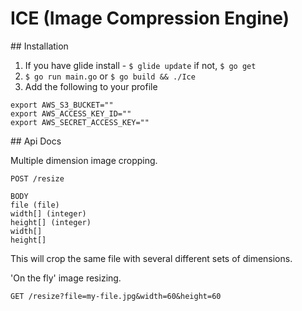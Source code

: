 # ICE (Image Compression Engine)

## Installation

1. If you have glide install - `$ glide update` if not, `$ go get`
2. `$ go run main.go` or `$ go build && ./Ice`
3. Add the following to your profile

```
export AWS_S3_BUCKET=""
export AWS_ACCESS_KEY_ID=""
export AWS_SECRET_ACCESS_KEY=""
```

## Api Docs

Multiple dimension image cropping.

```
POST /resize

BODY
file (file)
width[] (integer)
height[] (integer)
width[]
height[]
```
This will crop the same file with several different sets of dimensions.

'On the fly' image resizing.

```
GET /resize?file=my-file.jpg&width=60&height=60

```
